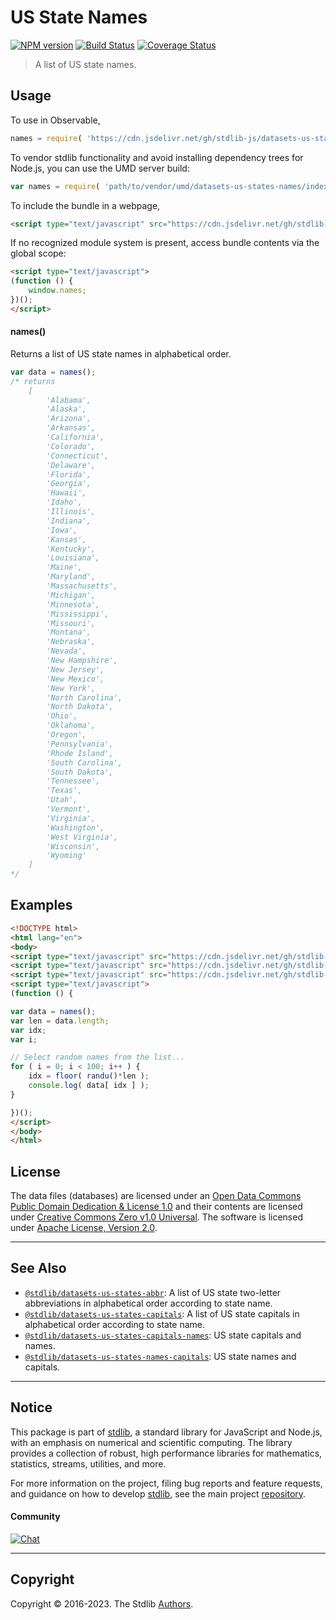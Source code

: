 <!--

@license Apache-2.0

Copyright (c) 2018 The Stdlib Authors.

Licensed under the Apache License, Version 2.0 (the "License");
you may not use this file except in compliance with the License.
You may obtain a copy of the License at

   http://www.apache.org/licenses/LICENSE-2.0

Unless required by applicable law or agreed to in writing, software
distributed under the License is distributed on an "AS IS" BASIS,
WITHOUT WARRANTIES OR CONDITIONS OF ANY KIND, either express or implied.
See the License for the specific language governing permissions and
limitations under the License.

-->

# US State Names

[![NPM version][npm-image]][npm-url] [![Build Status][test-image]][test-url] [![Coverage Status][coverage-image]][coverage-url] <!-- [![dependencies][dependencies-image]][dependencies-url] -->

> A list of US state names.



<section class="usage">

## Usage

To use in Observable,

```javascript
names = require( 'https://cdn.jsdelivr.net/gh/stdlib-js/datasets-us-states-names@umd/browser.js' )
```

To vendor stdlib functionality and avoid installing dependency trees for Node.js, you can use the UMD server build:

```javascript
var names = require( 'path/to/vendor/umd/datasets-us-states-names/index.js' )
```

To include the bundle in a webpage,

```html
<script type="text/javascript" src="https://cdn.jsdelivr.net/gh/stdlib-js/datasets-us-states-names@umd/browser.js"></script>
```

If no recognized module system is present, access bundle contents via the global scope:

```html
<script type="text/javascript">
(function () {
    window.names;
})();
</script>
```

#### names()

Returns a list of US state names in alphabetical order.

```javascript
var data = names();
/* returns
    [
        'Alabama',
        'Alaska',
        'Arizona',
        'Arkansas',
        'California',
        'Colorado',
        'Connecticut',
        'Delaware',
        'Florida',
        'Georgia',
        'Hawaii',
        'Idaho',
        'Illinois',
        'Indiana',
        'Iowa',
        'Kansas',
        'Kentucky',
        'Louisiana',
        'Maine',
        'Maryland',
        'Massachusetts',
        'Michigan',
        'Minnesota',
        'Mississippi',
        'Missouri',
        'Montana',
        'Nebraska',
        'Nevada',
        'New Hampshire',
        'New Jersey',
        'New Mexico',
        'New York',
        'North Carolina',
        'North Dakota',
        'Ohio',
        'Oklahoma',
        'Oregon',
        'Pennsylvania',
        'Rhode Island',
        'South Carolina',
        'South Dakota',
        'Tennessee',
        'Texas',
        'Utah',
        'Vermont',
        'Virginia',
        'Washington',
        'West Virginia',
        'Wisconsin',
        'Wyoming'
    ]
*/
```

</section>

<!-- /.usage -->

<section class="examples">

<!-- TODO: more creative example. -->

## Examples

<!-- eslint no-undef: "error" -->

```html
<!DOCTYPE html>
<html lang="en">
<body>
<script type="text/javascript" src="https://cdn.jsdelivr.net/gh/stdlib-js/math-base-special-floor@umd/browser.js"></script>
<script type="text/javascript" src="https://cdn.jsdelivr.net/gh/stdlib-js/random-base-randu@umd/browser.js"></script>
<script type="text/javascript" src="https://cdn.jsdelivr.net/gh/stdlib-js/datasets-us-states-names@umd/browser.js"></script>
<script type="text/javascript">
(function () {

var data = names();
var len = data.length;
var idx;
var i;

// Select random names from the list...
for ( i = 0; i < 100; i++ ) {
    idx = floor( randu()*len );
    console.log( data[ idx ] );
}

})();
</script>
</body>
</html>
```

</section>

<!-- /.examples -->



<!-- <license> -->

## License

The data files (databases) are licensed under an [Open Data Commons Public Domain Dedication & License 1.0][pddl-1.0] and their contents are licensed under [Creative Commons Zero v1.0 Universal][cc0]. The software is licensed under [Apache License, Version 2.0][apache-license].

<!-- </license> -->

<!-- Section for related `stdlib` packages. Do not manually edit this section, as it is automatically populated. -->

<section class="related">

* * *

## See Also

-   <span class="package-name">[`@stdlib/datasets-us-states-abbr`][@stdlib/datasets/us-states-abbr]</span><span class="delimiter">: </span><span class="description">A list of US state two-letter abbreviations in alphabetical order according to state name.</span>
-   <span class="package-name">[`@stdlib/datasets-us-states-capitals`][@stdlib/datasets/us-states-capitals]</span><span class="delimiter">: </span><span class="description">A list of US state capitals in alphabetical order according to state name.</span>
-   <span class="package-name">[`@stdlib/datasets-us-states-capitals-names`][@stdlib/datasets/us-states-capitals-names]</span><span class="delimiter">: </span><span class="description">US state capitals and names.</span>
-   <span class="package-name">[`@stdlib/datasets-us-states-names-capitals`][@stdlib/datasets/us-states-names-capitals]</span><span class="delimiter">: </span><span class="description">US state names and capitals.</span>

</section>

<!-- /.related -->

<!-- Section for all links. Make sure to keep an empty line after the `section` element and another before the `/section` close. -->


<section class="main-repo" >

* * *

## Notice

This package is part of [stdlib][stdlib], a standard library for JavaScript and Node.js, with an emphasis on numerical and scientific computing. The library provides a collection of robust, high performance libraries for mathematics, statistics, streams, utilities, and more.

For more information on the project, filing bug reports and feature requests, and guidance on how to develop [stdlib][stdlib], see the main project [repository][stdlib].

#### Community

[![Chat][chat-image]][chat-url]

---

## Copyright

Copyright &copy; 2016-2023. The Stdlib [Authors][stdlib-authors].

</section>

<!-- /.stdlib -->

<!-- Section for all links. Make sure to keep an empty line after the `section` element and another before the `/section` close. -->

<section class="links">

[npm-image]: http://img.shields.io/npm/v/@stdlib/datasets-us-states-names.svg
[npm-url]: https://npmjs.org/package/@stdlib/datasets-us-states-names

[test-image]: https://github.com/stdlib-js/datasets-us-states-names/actions/workflows/test.yml/badge.svg?branch=main
[test-url]: https://github.com/stdlib-js/datasets-us-states-names/actions/workflows/test.yml?query=branch:main

[coverage-image]: https://img.shields.io/codecov/c/github/stdlib-js/datasets-us-states-names/main.svg
[coverage-url]: https://codecov.io/github/stdlib-js/datasets-us-states-names?branch=main

<!--

[dependencies-image]: https://img.shields.io/david/stdlib-js/datasets-us-states-names.svg
[dependencies-url]: https://david-dm.org/stdlib-js/datasets-us-states-names/main

-->

[chat-image]: https://img.shields.io/gitter/room/stdlib-js/stdlib.svg
[chat-url]: https://app.gitter.im/#/room/#stdlib-js_stdlib:gitter.im

[stdlib]: https://github.com/stdlib-js/stdlib

[stdlib-authors]: https://github.com/stdlib-js/stdlib/graphs/contributors

[cli-section]: https://github.com/stdlib-js/datasets-us-states-names#cli
[cli-url]: https://github.com/stdlib-js/datasets-us-states-names/tree/cli
[@stdlib/datasets-us-states-names]: https://github.com/stdlib-js/datasets-us-states-names/tree/main

[umd]: https://github.com/umdjs/umd
[es-module]: https://developer.mozilla.org/en-US/docs/Web/JavaScript/Guide/Modules

[deno-url]: https://github.com/stdlib-js/datasets-us-states-names/tree/deno
[umd-url]: https://github.com/stdlib-js/datasets-us-states-names/tree/umd
[esm-url]: https://github.com/stdlib-js/datasets-us-states-names/tree/esm
[branches-url]: https://github.com/stdlib-js/datasets-us-states-names/blob/main/branches.md

[pddl-1.0]: http://opendatacommons.org/licenses/pddl/1.0/

[cc0]: https://creativecommons.org/publicdomain/zero/1.0

[apache-license]: https://www.apache.org/licenses/LICENSE-2.0

<!-- <related-links> -->

[@stdlib/datasets/us-states-abbr]: https://github.com/stdlib-js/datasets-us-states-abbr/tree/umd

[@stdlib/datasets/us-states-capitals]: https://github.com/stdlib-js/datasets-us-states-capitals/tree/umd

[@stdlib/datasets/us-states-capitals-names]: https://github.com/stdlib-js/datasets-us-states-capitals-names/tree/umd

[@stdlib/datasets/us-states-names-capitals]: https://github.com/stdlib-js/datasets-us-states-names-capitals/tree/umd

<!-- </related-links> -->

</section>

<!-- /.links -->
